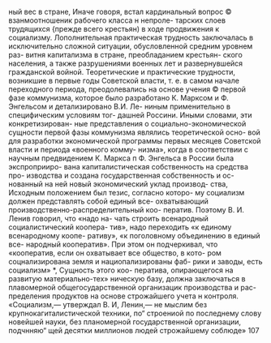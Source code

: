 ный вес в стране, Иначе говоря, встал кардинальный
вопрос © взанмоотношеник рабочего класса н непроле-
тарских слоев трудящихся {прежде всего крестьян)
в ходе продвижения к социализму. Лополнительная
практическая трудность заключалась в исключительно
сложной ситуации, обусловленной средним уровнем раз-
витня капитализма в стране, преобладанием крестьян-
ского населения, а также разрушениями военных лет
и развернувшейся гражданской войной.
Теоретические и практические трудности, возникшие
в первые годы Советской власти, т. е. в самом начале
переходного периода, преодолевались на основе учения
© первой фазе коммунизма, которое было разработано
К. Марксом и Ф. Энгельсом и детализировано В.И. Ле-
ниным применительно в специфическим условиям тог-
дашней Россини. Иными словами, эти конкретизирован-
ные представления о социально-экономической сущности
первой фазы коммунизма являлись теоретической осно-
вой для разработки экономической программы первых
месяцев Советской власти и периода «военного комму-
низма», когда в соответствии с научным предвидением
К. Маркса п Ф. Энгельса в России была экспроприиро-
вана капиталистическая собственность на средства про-
изводства и создана государственная собственность и ос-
нованный на ней новый экономический уклад производ-
ства,
Исходным положением был тезис, согласно которо-
му социализм должен представлять собой единый все-
охватывающий производственно-распределительный коо-
ператив. Поэтому В. И. Ленив говорил, что «надо на-
чать строить всенародный социалистический коопера-
тив», надо переходить «к единому всенародному коопе-
ративу», «к поголовному объединению в единый все-
народный кооператив». При этом он подчеркивал, что
«кооператив, если он охватывает все общество, в кото-
ром соцнализирована земля и нациопализированы фаб-
рики и заводы, есть социализм» *, Сущность этого коо-
ператива, опирающегося на развитую материально-тех»
ническую базу, должна заключаться в плавомерной
общегосударственной организацик производства и рас-
пределения продуктов на основе строжайшего учета
н контроля. «Социализм,— утверждал В. И, Ленин,—
не мыслим без крупнокагиталистической техники, по“
строениой по последнему слову новейшей науки, без
планомерной государственной организации, подчнняю“
щей десятки миллионов людей строжайшему соблюде»
107
